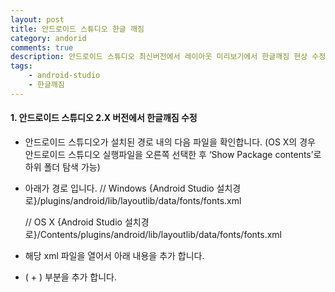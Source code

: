 ```yaml
---
layout: post
title: 안드로이드 스튜디오 한글 깨짐
category: andorid
comments: true
description: 안드로이드 스튜디오 최신버전에서 레이아웃 미리보기에서 한글깨짐 현상 수정
tags:
    - android-studio    
    - 한글깨짐    
---
```




#### 1. 안드로이드 스튜디오 2.X 버전에서 한글깨짐 수정
 - 안드로이드 스튜디오가 설치된 경로 내의 다음 파일을 확인합니다. (OS X의 경우 안드로이드 스튜디오 실행파일을 오른쪽 선택한 후 ‘Show Package contents’로 하위 폴더 탐색 가능)
 - 아래가 경로 입니다.
    // Windows
    {Android Studio 설치경로}/plugins/android/lib/layoutlib/data/fonts/fonts.xml

    // OS X
    {Android Studio 설치경로}/Contents/plugins/android/lib/layoutlib/data/fonts/fonts.xml
 
  - 해당 xml 파일을 열어서 아래 내용을 추가 합니다.
  - ( + ) 부분을 추가 합니다.
      <script src="https://gist.github.com/pyeongho/f8af5ae75d48b489a1663c64d17d7470.js"></script>
